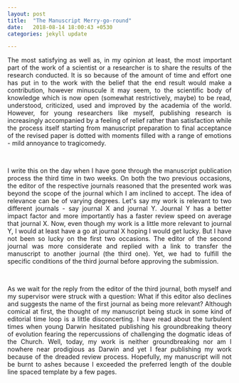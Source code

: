 ```yaml
---
layout: post
title:  "The Manuscript Merry-go-round"
date:   2018-08-14 18:00:43 +0530
categories: jekyll update

---
```


<div style="text-align:justify">

<p>The most satisfying as well as, in my opinion at least, the most important part of the work of a scientist or a researcher is to share the results of the research conducted. It is so because of the amount of time and effort one has put in to the work with the belief that the end result would make a contribution, however minuscule it may seem, to the scientific body of knowledge which is now open (somewhat restrictively, maybe) to be read, understood, criticized, used and improved by the academia of the world. However, for young researchers like myself, publishing research is increasingly accompanied by a feeling of relief rather than satisfaction while the process itself starting from manuscript preparation to final acceptance of the revised paper is dotted with moments filled with a range of emotions - mild annoyance to tragicomedy.  </p><br>

<p>I write this on the day when I have gone through the manuscript publication process the third time in two weeks. On both the two previous occasions, the editor of the respective journals reasoned that the presented work was beyond the scope of the journal which I am inclined to accept. The idea of relevance can be of varying degrees. Let's say my work is relevant to two different journals - say journal X and journal Y. Journal Y has a better impact factor and more importantly has a faster review speed on average that journal X. Now, even though my work is a little more relevant to journal Y, I would at least have a go at journal X hoping I would get lucky. But I have not been so lucky on the first two occasions. The editor of the second journal was more considerate and replied with a link to transfer the manuscript to another journal (the third one). Yet, we had to fulfill the specific conditions of the third journal before approving the submission.  </p> <br>

<p>As we wait for the reply from the editor of the third journal, both myself and my supervisor were struck with a question: What if this editor also declines and suggests the name of the first journal as being more relevant? Although comical at first, the thought of my manuscript being stuck in some kind of editorial time loop is a little disconcerting. I have read about the turbulent times when young Darwin hesitated publishing his groundbreaking theory of evolution fearing the repercussions of challenging the dogmatic ideas of the Church. Well, today, my work is neither groundbreaking nor am I nowhere near prodigious as Darwin and yet I fear publishing my work because of the dreaded review process. Hopefully, my manuscript will not be burnt to ashes because I exceeded the preferred length of the double line spaced template by a few pages.   </p>

</div>

